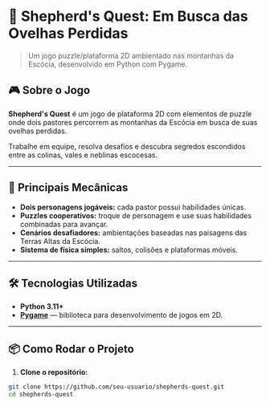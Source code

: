 # 🐑 Shepherd's Quest: Em Busca das Ovelhas Perdidas

> Um jogo puzzle/plataforma 2D ambientado nas montanhas da Escócia, desenvolvido em Python com Pygame.

## 🎮 Sobre o Jogo

**Shepherd's Quest** é um jogo de plataforma 2D com elementos de puzzle onde dois pastores percorrem as montanhas da Escócia em busca de suas ovelhas perdidas. 

Trabalhe em equipe, resolva desafios e descubra segredos escondidos entre as colinas, vales e neblinas escocesas.

---

## 🧩 Principais Mecânicas

- **Dois personagens jogáveis:** cada pastor possui habilidades únicas.
- **Puzzles cooperativos:** troque de personagem e use suas habilidades combinadas para avançar.
- **Cenários desafiadores:** ambientações baseadas nas paisagens das Terras Altas da Escócia.
- **Sistema de física simples:** saltos, colisões e plataformas móveis.

---

## 🛠️ Tecnologias Utilizadas

- **Python 3.11+**
- **[Pygame](https://www.pygame.org/)** — biblioteca para desenvolvimento de jogos em 2D.

---

## 📦 Como Rodar o Projeto

1. **Clone o repositório:**

```bash
git clone https://github.com/seu-usuario/shepherds-quest.git
cd shepherds-quest
